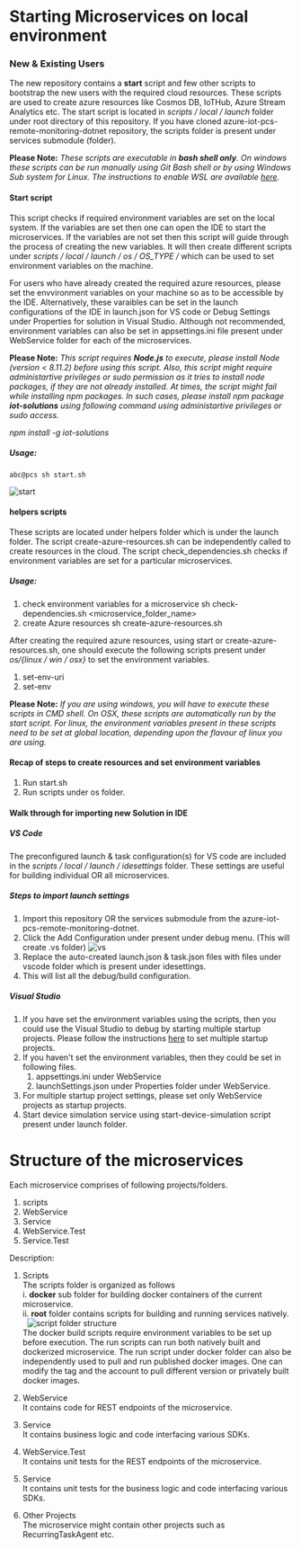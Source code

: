 Starting Microservices on local environment
=====
### New & Existing Users
The new repository contains a **start** script and few other scripts to bootstrap the new users with the required cloud resources. These scripts are used to create azure resources like Cosmos DB, IoTHub, Azure Stream Analytics etc. The start script is located in *scripts / local / launch* folder under root directory of this repository. If you have cloned azure-iot-pcs-remote-monitoring-dotnet repository, the scripts folder is present under services submodule (folder).

**Please Note:**
*These scripts are executable in **bash shell only**. On windows these scripts can be run manually using Git Bash shell or by using Windows Sub system for Linux. The instructions to enable WSL are available* *[here](https://docs.microsoft.com/en-us/windows/wsl/install-win10).*

#### Start script
This script checks if required environment variables are set on the local system. If the variables are set then one can open the IDE to start the microservices. If the variables are not set then this script will guide through the process of creating the new variables. It will then create different scripts under *scripts / local / launch / os / OS_TYPE /* which can be used to set environment variables on the machine.

For users who have already created the required azure resources, please set the envvironment variables on your machine so as to be accessible by the IDE. Alternatively, these varaibles can be set in the launch configurations of the IDE in launch.json for VS code or Debug Settings under Properties for solution in Visual Studio. Although not recommended, environment variables can also be set in appsettings.ini file present under WebService folder for each of the microservices.

**Please Note:**
*This script requires **Node.js** to execute, please install Node (version < 8.11.2) before using this script. Also, this script might require administartive privileges or sudo permission as it tries to install node packages, if they are not already installed. At times, the script might fail while installing npm packages. In such cases, please install npm package **iot-solutions** using following command using administartive privileges or sudo access.*

*npm install -g iot-solutions*
&nbsp; 

##### Usage:   
````
abc@pcs sh start.sh   
````
![start](https://user-images.githubusercontent.com/39531904/44435771-6ab08280-a566-11e8-93c9-e6f35e5df247.PNG)
 
#### helpers scripts
These scripts are located under helpers folder which is under the launch folder. The script create-azure-resources.sh can be independently called to create resources in the cloud. The script check_dependencies.sh checks if environment variables are set for a particular microservices.
##### Usage:
1) check environment variables for a microservice 
sh check-dependencies.sh <microservice_folder_name> 
2) create Azure resources 
sh create-azure-resources.sh

After creating the required azure resources, using start or create-azure-resources.sh, one should execute the following scripts present under *os/{linux / win / osx}* to set the environment variables. 
1) set-env-uri
2) set-env

**Please Note:**
*If you are using windows, you will have to execute these scripts in CMD shell. On OSX, these scripts are automatically run by the start script. For linux, the environment variables present in these scripts need to be set at global location, depending upon the flavour of linux you are using.* 

#### Recap of steps to create resources and set environment variables
1) Run start.sh
2) Run scripts under os folder. 

#### Walk through for importing new Solution in IDE
##### VS Code 
The preconfigured launch & task configuration(s) for VS code are included in the *scripts / local / launch / idesettings* folder. These settings are useful for building individual OR all microservices. 

##### Steps to import launch settings
1) Import this repository OR the services submodule from the azure-iot-pcs-remote-monitoring-dotnet.
2) Click the Add Configuration under present under debug menu. (This will create .vs folder) 
![vs](https://user-images.githubusercontent.com/39531904/44294751-611ad800-a251-11e8-8a14-7fc7bc3c6aed.PNG)
3) Replace the auto-created launch.json & task.json files with files under vscode folder which is present under idesettings. 
4) This will list all the debug/build configuration. 

##### Visual Studio
1) If you have set the environment variables using the scripts, then you could use the Visual Studio to debug by starting multiple startup projects. Please follow the instructions [here](https://msdn.microsoft.com/en-us/library/ms165413.aspx) to set multiple startup projects.
2) If you haven't set the environment variables, then they could be set in following files.
    1. appsettings.ini under WebService
    2. launchSettings.json under Properties folder under WebService.
3) For multiple startup project settings, please set only WebService projects as startup projects.   
4) Start device simulation service using start-device-simulation script present under launch folder.

Structure of the microservices
=========
Each microservice comprises of following projects/folders. 
1) scripts 
2) WebService  
3) Service  
4) WebService.Test  
5) Service.Test

Description: 
1) Scripts  
The scripts folder is organized as follows\
i. **docker** sub folder for building docker containers of the current microservice.\
ii. **root** folder contains scripts for building and running services natively.\
&nbsp; 
![script folder structure](https://user-images.githubusercontent.com/39531904/44290937-10df4e00-a230-11e8-9cd4-a9c0644e166b.PNG "Caption")\
The docker build scripts require environment variables to be set up before execution. The run scripts can run both natively built and dockerized microservice. The run script under docker folder can also be independently used to pull and run published docker images. One can modify the tag and the account to pull different version or privately built docker images.
&nbsp; 

2) WebService  
It contains code for REST endpoints of the microservice.
&nbsp;  

3) Service  
It contains business logic and code interfacing various SDKs. 
&nbsp;

4) WebService.Test  
It contains unit tests for the REST endpoints of the microservice. 
&nbsp; 

5) Service  
It contains unit tests for the business logic and code interfacing various SDKs.
&nbsp;  

6) Other Projects  
The microservice might contain other projects such as RecurringTaskAgent etc.
